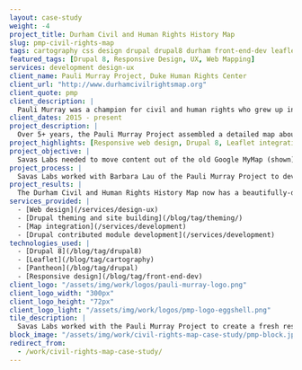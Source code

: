 ```yaml
---
layout: case-study
weight: -4
project_title: Durham Civil and Human Rights History Map
slug: pmp-civil-rights-map
tags: cartography css design drupal drupal8 durham front-end-dev leaflet module-development sass theming
featured_tags: [Drupal 8, Responsive Design, UX, Web Mapping]
services: development design-ux
client_name: Pauli Murray Project, Duke Human Rights Center
client_url: "http://www.durhamcivilrightsmap.org"
client_quote: pmp
client_description: |
  Pauli Murray was a champion for civil and human rights who grew up in Durham. Her insights and vision continue to resonate powerfully in our times. To build a better Durham the Pauli Murray Project engages a diversity of residents to lift up the vision and legacy of activist, scholar, feminist, poet, and priest Pauli Murray in order to tackle enduring inequities and injustice in our community.
client_dates: 2015 - present
project_description: |
  Over 5+ years, the Pauli Murray Project assembled a detailed map about Durham's Civil and Human Rights history. But their data was locked in a proprietary Google Map, which broke after an API update. Savas Labs worked with the Pauli Murray Project to create a fresh responsive design to showcase the rich detail of these important stories.
project_highlights: [Responsive web design, Drupal 8, Leaflet integration, Drupal contributed module development]
project_objective: |
  Savas Labs needed to move content out of the old Google MyMap (shown), and provide a map which was easy to navigate but also held detailed content for each point, spanning text write-ups, photos, and audio documentary pieces. We also wanted to create a structure that would make it easy for future Duke students working with the Center to add content to the map.
project_process: |
  Savas Labs worked with Barbara Lau of the Pauli Murray Project to develop wireframes for the new site, and built out a custom Drupal 8 theme incorporating maps both on the front page and on individual site pages. We hosted code sprints to get the [Views GeoJSON](https://www.drupal.org/project/views_geojson) module ported to Drupal 8, and even worked on updating Durham's neighborhood descriptions in OpenStreetMap so that the names of historically African-American neighborhoods would show up on the [CartoDB basemap](https://cartodb.com/location-data-services/basemaps/) for the new site and elsewhere.
project_results: |
  The Durham Civil and Human Rights History Map now has a beautifully-designed, and responsive, online home, which visitors and native Durhamites alike can use to tour the city. Savas Labs has also written a [number](/2015/06/10/d8-theming-basics.html) [of](/2015/07/06/map-in-drupal-8.html) [highly-viewed](/2015/05/18/mapping-geojson.html) [blog](/2015/09/03/sassy-drupal-theming-part-3.html) [posts](/2015/11/05/drupal-web-mapping.html) documenting what we've learned about Drupal 8 theming and mapping from the project.
services_provided: |
  - [Web design](/services/design-ux)
  - [Drupal theming and site building](/blog/tag/theming/)
  - [Map integration](/services/development)
  - [Drupal contributed module development](/services/development)
technologies_used: |
  - [Drupal 8](/blog/tag/drupal8)
  - [Leaflet](/blog/tag/cartography)
  - [Pantheon](/blog/tag/drupal)
  - [Responsive design](/blog/tag/front-end-dev)
client_logo: "/assets/img/work/logos/pauli-murray-logo.png"
client_logo_width: "300px"
client_logo_height: "72px"
client_logo_light: "/assets/img/work/logos/pmp-logo-eggshell.png"
tile_description: |
  Savas Labs worked with the Pauli Murray Project to create a fresh responsive design to showcase the rich stories of Durham's Civil and Human Rights history.
block_image: "/assets/img/work/civil-rights-map-case-study/pmp-block.jpg"
redirect_from:
  - /work/civil-rights-map-case-study/
---
```

